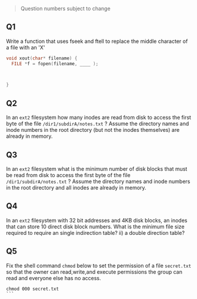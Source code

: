 > Question numbers subject to change

## Q1
Write a function that uses fseek and ftell to replace the middle character of a file with an 'X'
````C
void xout(char* filename) {
  FILE *f = fopen(filename, ____ );
  


}
````
## Q2
In an `ext2` filesystem how many inodes are read from disk to access the first byte of the file `/dir1/subdirA/notes.txt` ? Assume the directory names and inode numbers in the root directory (but not the inodes themselves) are already in memory.

## Q3
In an `ext2` filesystem what is the minimum number of disk blocks that must be read from disk to access the first byte of the file `/dir1/subdirA/notes.txt` ? Assume the directory names and inode numbers in the root directory and all inodes are already in memory.

## Q4
In an `ext2` filesystem with 32 bit addresses and 4KB disk blocks, an inodes that can store 10 direct disk block numbers. What is the minimum file size required to require an single indirection table? ii) a double direction table?

## Q5
Fix the shell command `chmod` below to set the permission of a file `secret.txt`  so that the owner can read,write,and execute permissions the group can read and everyone else has no access.
````
chmod 000 secret.txt
```
